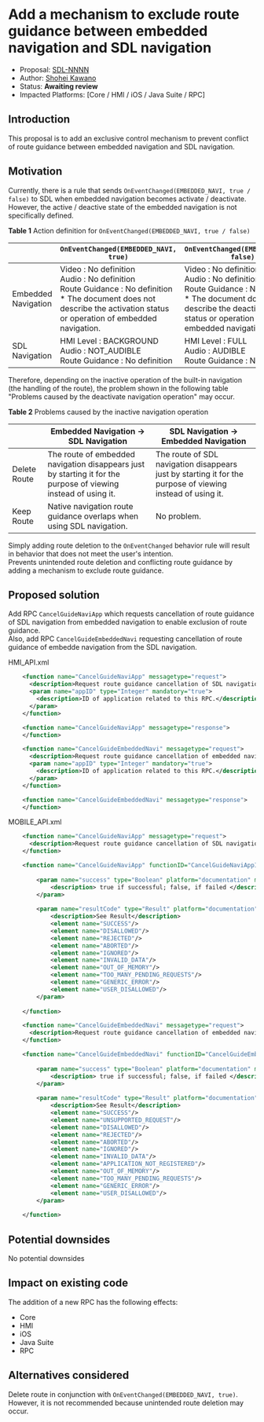 # Add a mechanism to exclude route guidance between embedded navigation and SDL navigation

* Proposal: [SDL-NNNN](NNNN-Add-a-mechanism-to-exclude-route-guidance-between-embedded-navigation-and-SDL-navigation.md)
* Author: [Shohei Kawano](https://github.com/Shohei-Kawano)
* Status: **Awaiting review** 
* Impacted Platforms: [Core / HMI / iOS / Java Suite / RPC]

## Introduction

This proposal is to add an exclusive control mechanism to prevent conflict of route guidance between embedded navigation and SDL navigation.  

## Motivation

Currently, there is a rule that sends `OnEventChanged(EMBEDDED_NAVI, true / false)` to SDL when embedded navigation becomes activate / deactivate.  
However, the active / deactive state of the embedded navigation is not specifically defined.  

**Table 1** Action definition for `OnEventChanged(EMBEDDED_NAVI, true / false)`  

| | `OnEventChanged(EMBEDDED_NAVI, true)` | `OnEventChanged(EMBEDDED_NAVI, false)` |
|----|----|----|
|Embedded Navigation|Video : No definition <br> Audio : No definition <br> Route Guidance : No definition <br> * The document does not describe the activation status or operation of embedded navigation.|Video : No definition <br> Audio : No definition <br> Route Guidance : No definition <br> * The document does not describe the deactivation status or operation of embedded navigation.|
|SDL Navigation|HMI Level : BACKGROUND<br>Audio : NOT_AUDIBLE<br>Route Guidance : No definition|HMI Level : FULL<br>Audio : AUDIBLE<br>Route Guidance : No definition|

Therefore, depending on the inactive operation of the built-in navigation (the handling of the route), the problem shown in the following table "Problems caused by the deactivate navigation operation" may occur.  

**Table 2** Problems caused by the inactive navigation operation

| |Embedded Navigation -> SDL Navigation|SDL Navigation -> Embedded Navigation|
|----|----|----|
|Delete Route|The route of embedded navigation disappears just by starting it for the purpose of viewing instead of using it.|The route of SDL navigation disappears just by starting it for the purpose of viewing instead of using it.|
|Keep Route|Native navigation route guidance overlaps when using SDL navigation.|No problem.|

Simply adding route deletion to the `OnEventChanged` behavior rule will result in behavior that does not meet the user's intention.  
Prevents unintended route deletion and conflicting route guidance by adding a mechanism to exclude route guidance.  


## Proposed solution

Add RPC `CancelGuideNaviApp` which requests cancellation of route guidance of SDL navigation from embedded navigation to enable exclusion of route guidance.  
Also, add RPC `CancelGuideEmbeddedNavi` requesting cancellation of route guidance of embedde navigation from the SDL navigation.  

HMI_API.xml
```xml
    <function name="CancelGuideNaviApp" messagetype="request">
      <description>Request route guidance cancellation of SDL navigation</description>
      <param name="appID" type="Integer" mandatory="true">
        <description>ID of application related to this RPC.</description>
      </param>
    </function>

    <function name="CancelGuideNaviApp" messagetype="response">
    </function>

    <function name="CancelGuideEmbeddedNavi" messagetype="request">
      <description>Request route guidance cancellation of embedded navigation</description>
      <param name="appID" type="Integer" mandatory="true">
        <description>ID of application related to this RPC.</description>
      </param>
    </function>

    <function name="CancelGuideEmbeddedNavi" messagetype="response">
    </function>
```

MOBILE_API.xml
```xml
    <function name="CancelGuideNaviApp" messagetype="request">
      <description>Request route guidance cancellation of SDL navigation</description>
    </function>

    <function name="CancelGuideNaviApp" functionID="CancelGuideNaviAppID" messagetype="response">
        
        <param name="success" type="Boolean" platform="documentation" mandatory="true">
            <description> true if successful; false, if failed </description>
        </param>
        
        <param name="resultCode" type="Result" platform="documentation" mandatory="true">
            <description>See Result</description>
            <element name="SUCCESS"/>
            <element name="DISALLOWED"/>
            <element name="REJECTED"/>
            <element name="ABORTED"/>
            <element name="IGNORED"/>
            <element name="INVALID_DATA"/>
            <element name="OUT_OF_MEMORY"/>
            <element name="TOO_MANY_PENDING_REQUESTS"/>
            <element name="GENERIC_ERROR"/>
            <element name="USER_DISALLOWED"/>
        </param>
        
    </function>

    <function name="CancelGuideEmbeddedNavi" messagetype="request">
      <description>Request route guidance cancellation of embedded navigation</description>
    </function>

    <function name="CancelGuideEmbeddedNavi" functionID="CancelGuideEmbeddedNaviID" messagetype="response">
        
        <param name="success" type="Boolean" platform="documentation" mandatory="true">
            <description> true if successful; false, if failed </description>
        </param>
        
        <param name="resultCode" type="Result" platform="documentation" mandatory="true">
            <description>See Result</description>
            <element name="SUCCESS"/>
            <element name="UNSUPPORTED_REQUEST"/>
            <element name="DISALLOWED"/>
            <element name="REJECTED"/>
            <element name="ABORTED"/>
            <element name="IGNORED"/>
            <element name="INVALID_DATA"/>
            <element name="APPLICATION_NOT_REGISTERED"/>
            <element name="OUT_OF_MEMORY"/>
            <element name="TOO_MANY_PENDING_REQUESTS"/>
            <element name="GENERIC_ERROR"/>
            <element name="USER_DISALLOWED"/>
        </param>
        
    </function>
```

## Potential downsides

No potential downsides  

## Impact on existing code

The addition of a new RPC has the following effects:  
- Core
- HMI
- iOS
- Java Suite
- RPC

## Alternatives considered

Delete route in conjunction with `OnEventChanged(EMBEDDED_NAVI, true)`.  
However, it is not recommended because unintended route deletion may occur.  
